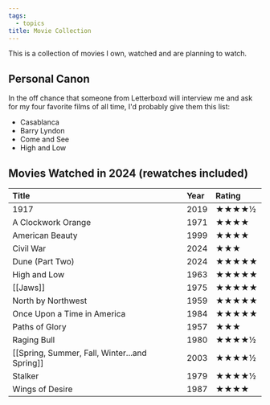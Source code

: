 ```yaml
---
tags:
  - topics
title: Movie Collection
---
```

This is a collection of movies I own, watched and are planning to watch.

## Personal Canon

In the off chance that someone from Letterboxd will interview me and ask for my four favorite films of all time, I'd probably give them this list:

- Casablanca
- Barry Lyndon
- Come and See
- High and Low


## Movies Watched in 2024 (rewatches included)

| Title                                         | Year | Rating |
| :-------------------------------------------- | :--- | :----- |
| 1917                                          | 2019 | ★★★★½  |
| A Clockwork Orange                            | 1971 | ★★★★   |
| American Beauty                               | 1999 | ★★★★   |
| Civil War                                     | 2024 | ★★★    |
| Dune (Part Two)                               | 2024 | ★★★★★  |
| High and Low                                  | 1963 | ★★★★★  |
| [[Jaws]]                                      | 1975 | ★★★★★  |
| North by Northwest                            | 1959 | ★★★★★  |
| Once Upon a Time in America                   | 1984 | ★★★★★  |
| Paths of Glory                                | 1957 | ★★★    |
| Raging Bull                                   | 1980 | ★★★★½  |
| [[Spring, Summer, Fall, Winter...and Spring]] | 2003 | ★★★★½  |
| Stalker                                       | 1979 | ★★★★½  |
| Wings of Desire                               | 1987 | ★★★★   |
